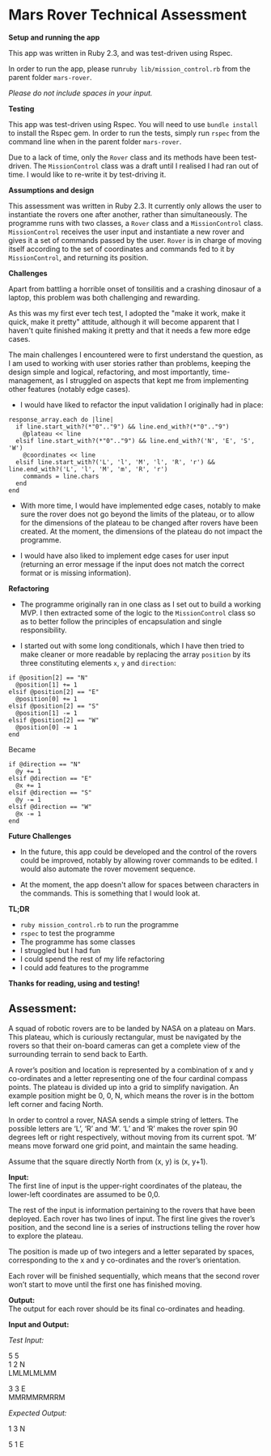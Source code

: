 # Mars Rover Technical Assessment

**Setup and running the app**

This app was written in Ruby 2.3, and was test-driven using Rspec.

In order to run the app, please run`ruby lib/mission_control.rb` from the parent folder `mars-rover`.

*Please do not include spaces in your input.*

**Testing**

This app was test-driven using Rspec. You will need to use `bundle install` to install the Rspec gem. In order to run the tests, simply run `rspec` from the command line when in the parent folder `mars-rover`.

Due to a lack of time, only the `Rover` class and its methods have been test-driven. The `MissionControl` class was a draft until I realised I had ran out of time. I would like to re-write it by test-driving it.

**Assumptions and design**

This assessment was written in Ruby 2.3. It currently only allows the user to instantiate the rovers one after another, rather than simultaneously. The programme runs with two classes, a `Rover` class and a `MissionControl` class. `MissionControl` receives the user input and instantiate a new rover and gives it a set of commands passed by the user. `Rover` is in charge of moving itself according to the set of coordinates and commands fed to it by `MissionControl`, and returning its position.

**Challenges**

Apart from battling a horrible onset of tonsilitis and a crashing dinosaur of a laptop, this problem was both challenging and rewarding.

As this was my first ever tech test, I adopted the "make it work, make it quick, make it pretty" attitude, although it will become apparent that I haven't quite finished making it pretty and that it needs a few more edge cases.

The main challenges I encountered were to first understand the question, as I am used to working with user stories rather than problems, keeping the design simple and logical, refactoring, and most importantly, time-management, as I struggled on aspects that kept me from implementing other features (notably edge cases).

- I would have liked to refactor the input validation I originally had in place:

```
response_array.each do |line|
  if line.start_with?(*"0".."9") && line.end_with?(*"0".."9")
    @plateau << line
  elsif line.start_with?(*"0".."9") && line.end_with?('N', 'E', 'S', 'W')
    @coordinates << line
  elsif line.start_with?('L', 'l', 'M', 'l', 'R', 'r') && line.end_with?('L', 'l', 'M', 'm', 'R', 'r')
    commands = line.chars
  end
end
```

- With more time, I would have implemented edge cases, notably to make sure the rover does not go beyond the limits of the plateau, or to allow for the dimensions of the plateau to be changed after rovers have been created. At the moment, the dimensions of the plateau do not impact the programme.

- I would have also liked to implement edge cases for user input (returning an error message if the input does not match the correct format or is missing information).

**Refactoring**

- The programme originally ran in one class as I set out to build a working MVP. I then extracted some of the logic to the `MissionControl` class so as to better follow the principles of encapsulation and single responsibility.

- I started out with some long conditionals, which I have then tried to make cleaner or more readable by replacing the array `position` by its three constituting elements `x`, `y` and `direction`:

```
if @position[2] == "N"
  @position[1] += 1
elsif @position[2] == "E"
  @position[0] += 1
elsif @position[2] == "S"
  @position[1] -= 1
elsif @position[2] == "W"
  @position[0] -= 1
end
```

Became

```
if @direction == "N"
  @y += 1
elsif @direction == "E"
  @x += 1
elsif @direction == "S"
  @y -= 1
elsif @direction == "W"
  @x -= 1
end
```

**Future Challenges**

- In the future, this app could be developed and the control of the rovers could be improved, notably by allowing rover commands to be edited. I would also automate the rover movement sequence.

- At the moment, the app doesn't allow for spaces between characters in the commands. This is something that I would look at.

**TL;DR**
- `ruby mission_control.rb` to run the programme
- `rspec` to test the programme
- The programme has some classes
- I struggled but I had fun
- I could spend the rest of my life refactoring
- I could add features to the programme

**Thanks for reading, using and testing!**

## Assessment:
A squad of robotic rovers are to be landed by NASA on a plateau on Mars. This plateau, which is curiously rectangular, must be navigated by the rovers so that their on-board cameras can get a complete view of the surrounding terrain to send back to Earth.

A rover’s position and location is represented by a combination of x and y co-ordinates and a letter representing one of the four cardinal compass points. The plateau is divided up into a grid to simplify navigation. An example position might be 0, 0, N, which means the rover is in the bottom left corner and facing North.

In order to control a rover, NASA sends a simple string of letters. The possible letters are ‘L’, ‘R’ and ‘M’. ‘L’ and ‘R’ makes the rover spin 90 degrees left or right respectively, without moving from its current spot. ‘M’ means move forward one grid point, and maintain the same heading.

Assume that the square directly North from (x, y) is (x, y+1).

**Input:**  
The first line of input is the upper-right coordinates of the plateau, the lower-left coordinates are assumed to be 0,0.

The rest of the input is information pertaining to the rovers that have been deployed. Each rover has two lines of input. The first line gives the rover’s position, and the second line is a series of instructions telling the rover how to explore the plateau.

The position is made up of two integers and a letter separated by spaces, corresponding to the x and y co-ordinates and the rover’s orientation.

Each rover will be finished sequentially, which means that the second rover won’t start to move until the first one has finished moving.

**Output:**  
The output for each rover should be its final co-ordinates and heading.

**Input and Output:**

*Test Input:*

5 5  
1 2 N  
LMLMLMLMM

3 3 E  
MMRMMRMRRM

*Expected Output:*

1 3 N

5 1 E
